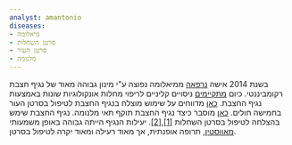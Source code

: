 ```yaml
---
analyst: amantonio
diseases:
- מיאלומה
- סרטן השחלות
- סרטן העור
- מלנומה
---
```


בשנת 2014 אישה [נרפאה](http://edition.cnn.com/2014/05/15/health/measles-cancer-remission/index.html) ממיאלומה נפוצה ע"י מינון גבוהה מאוד של נגיף חצבת רקומביננטי.
כיום [מתקיימים](http://www.ncbi.nlm.nih.gov/pmc/articles/PMC3926122) ניסויים קליניים לריפוי מחלות אונקולוגיות שונות באמצעות נגיף החצבת.
[כאן](https://www.ncbi.nlm.nih.gov/pubmed/15961518) מדווחים על שימוש מוצלח בנגיף החצבת לטיפול בסרטן העור בחמישה חולים.
[כאן](https://www.ncbi.nlm.nih.gov/pmc/articles/PMC3378495) מוסבר כיצד נגיף החצבת תוקף תאי מלנומה.
נגיף החצבת שימש בהצלחה לטיפול בסרטן השחלות [[1]](https://www.ncbi.nlm.nih.gov/pmc/articles/PMC2890216/),[[2]](https://www.ncbi.nlm.nih.gov/pmc/articles/PMC4377302/). יעילות הנגיף הייתה גבוהה באופן משמעותי [מאווסטין](https://en.wikipedia.org/wiki/Bevacizumab), תרופה אופנתית, אך מאוד רעילה ומאוד יקרה לטיפול בסרטן.
